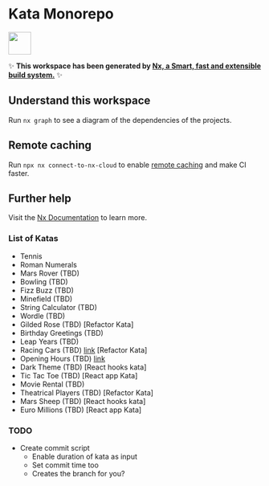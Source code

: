 # Kata Monorepo

<a href="https://nx.dev" target="_blank" rel="noreferrer"><img src="https://raw.githubusercontent.com/nrwl/nx/master/images/nx-logo.png" width="45"></a>

✨ **This workspace has been generated by [Nx, a Smart, fast and extensible build system.](https://nx.dev)** ✨

## Understand this workspace

Run `nx graph` to see a diagram of the dependencies of the projects.

## Remote caching

Run `npx nx connect-to-nx-cloud` to enable [remote caching](https://nx.app) and make CI faster.

## Further help

Visit the [Nx Documentation](https://nx.dev) to learn more.

### List of Katas
- Tennis
- Roman Numerals
- Mars Rover (TBD)
- Bowling (TBD)
- Fizz Buzz (TBD)
- Minefield (TBD)
- String Calculator (TBD)
- Wordle (TBD)
- Gilded Rose (TBD) [Refactor Kata]
- Birthday Greetings (TBD)
- Leap Years (TBD)
- Racing Cars (TBD) [link](https://github.com/emilybache/Racing-Car-Katas) [Refactor Kata]
- Opening Hours (TBD) [link](https://github.com/christian-fei/opening-hours-kata)
- Dark Theme (TBD) [React hooks kata]
- Tic Tac Toe (TBD) [React app Kata]
- Movie Rental (TBD)
- Theatrical Players (TBD) [Refactor Kata]
- Mars Sheep (TBD) [React hooks kata]
- Euro Millions (TBD) [React app Kata]

### TODO
- Create commit script
  - Enable duration of kata as input
  - Set commit time too
  - Creates the branch for you?
